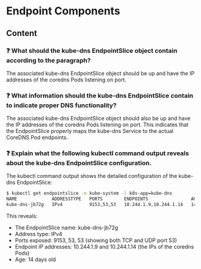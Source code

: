 # Endpoint Components

## Content

### ❓ What should the kube-dns EndpointSlice object contain according to the paragraph?
The associated kube-dns EndpointSlice object should be up and have the IP addresses of the coredns Pods listening on port.

### ❓ What information should the kube-dns EndpointSlice contain to indicate proper DNS functionality?
The associated kube-dns EndpointSlice object should also be up and have the IP addresses of the coredns Pods listening on port. This indicates that the EndpointSlice properly maps the kube-dns Service to the actual CoreDNS Pod endpoints.

### ❓ Explain what the following kubectl command output reveals about the kube-dns EndpointSlice configuration.
The kubectl command output shows the detailed configuration of the kube-dns EndpointSlice:

```bash
$ kubectl get endpointslice -n kube-system -l k8s-app=kube-dns
NAME             ADDRESSTYPE   PORTS        ENDPOINTS                AGE
kube-dns-jb72g   IPv4          9153,53,53   10.244.1.9,10.244.1.14   14d
```

This reveals:
- The EndpointSlice name: kube-dns-jb72g
- Address type: IPv4
- Ports exposed: 9153, 53, 53 (showing both TCP and UDP port 53)
- Endpoint IP addresses: 10.244.1.9 and 10.244.1.14 (the IPs of the coredns Pods)
- Age: 14 days old

